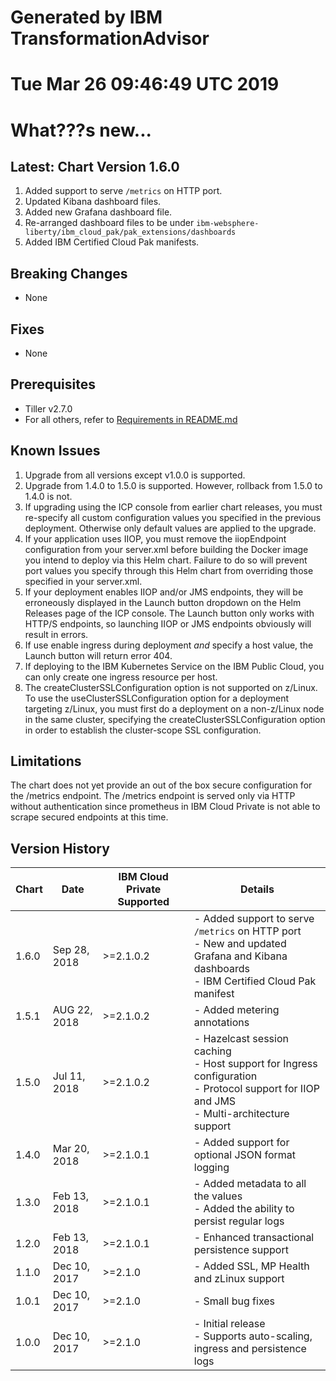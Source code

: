 # Generated by IBM TransformationAdvisor
# Tue Mar 26 09:46:49 UTC 2019
# What???s new...

## Latest: Chart Version 1.6.0

1. Added support to serve `/metrics` on HTTP port.
1. Updated Kibana dashboard files.
1. Added new Grafana dashboard file.
1. Re-arranged dashboard files to be under `ibm-websphere-liberty/ibm_cloud_pak/pak_extensions/dashboards`
1. Added IBM Certified Cloud Pak manifests.

## Breaking Changes
  - None

## Fixes
  - None

## Prerequisites
  - Tiller v2.7.0
  - For all others, refer to [Requirements in README.md](/stable/ibm-websphere-liberty/README.md)

## Known Issues

1. Upgrade from all versions except v1.0.0 is supported.
1. Upgrade from 1.4.0 to 1.5.0 is supported. However, rollback from 1.5.0 to 1.4.0 is not.
1. If upgrading using the ICP console from earlier chart releases, you must re-specify all custom configuration values you specified in the previous deployment.  Otherwise only default values are applied to the upgrade.
1. If your application uses IIOP, you must remove the iiopEndpoint configuration from your server.xml before building the Docker image you intend to deploy via this Helm chart. Failure to do so will prevent port values you specify through this Helm chart from overriding those specified in your server.xml.
1. If your deployment enables IIOP and/or JMS endpoints, they will be erroneously displayed in the Launch button dropdown on the Helm Releases page of the ICP console. The Launch button only works with HTTP/S endpoints, so launching IIOP or JMS endpoints obviously will result in errors.
1. If use enable ingress during deployment _and_ specify a host value, the Launch button will return error 404.
1. If deploying to the IBM Kubernetes Service on the IBM Public Cloud, you can only create one ingress resource per host.
1. The createClusterSSLConfiguration option is not supported on z/Linux. To use the useClusterSSLConfiguration option for a deployment targeting z/Linux, you must first do a deployment on a non-z/Linux node in the same cluster, specifying the createClusterSSLConfiguration option in order to establish the cluster-scope SSL configuration.

## Limitations

The chart does not yet provide an out of the box secure configuration for the /metrics endpoint.  The /metrics endpoint is served only via HTTP without authentication since prometheus in IBM Cloud Private is not able to scrape secured endpoints at this time.

## Version History

| Chart | Date          | IBM Cloud Private Supported | Details                      |
| ----- | ------------- | --------------------------- | ---------------------------- |
| 1.6.0 | Sep 28, 2018  | >=2.1.0.2                   | - Added support to serve `/metrics` on HTTP port  <br/>                                                                       - New and updated Grafana and Kibana dashboards <br/> - IBM Certified Cloud Pak manifest     |
| 1.5.1 | AUG 22, 2018  | >=2.1.0.2                   | - Added metering annotations                          |
| 1.5.0 | Jul 11, 2018  | >=2.1.0.2                   | - Hazelcast session caching <br/> - Host support for Ingress configuration <br/> - Protocol support for IIOP and JMS  <br/>  - Multi-architecture support                          |
| 1.4.0 | Mar 20, 2018  | >=2.1.0.1                   | - Added support for optional JSON format logging    |
| 1.3.0 | Feb 13, 2018  | >=2.1.0.1                   | - Added metadata to all the values <br/> - Added the ability to persist regular logs          |
| 1.2.0 | Feb 13, 2018  | >=2.1.0.1                   | - Enhanced transactional persistence support          |
| 1.1.0 | Dec 10, 2017  | >=2.1.0                     | - Added SSL, MP Health and zLinux support             |
| 1.0.1 | Dec 10, 2017  | >=2.1.0                     | - Small bug fixes                                     |
| 1.0.0 | Dec 10, 2017  | >=2.1.0                     | - Initial release  <br/>  - Supports auto-scaling, ingress and persistence logs |
